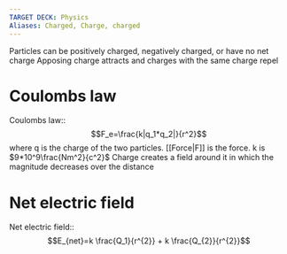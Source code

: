 ```yaml
---
TARGET DECK: Physics
Aliases: Charged, Charge, charged
---
```

Particles can be positively charged, negatively charged, or have no net charge
Apposing charge attracts and charges with the same charge repel

# Coulombs law
Coulombs law:: $$F_e=\frac{k|q_1*q_2|}{r^2}$$ where q is the charge of the two particles. [[Force|F]] is the force. k is $9*10^9\frac{Nm^2}{c^2}$
Charge creates a field around it in which the magnitude decreases over the distance
# Net electric field
Net electric field:: $$E_{net}=k \frac{Q_1}{r^{2}} + k \frac{Q_{2}}{r^{2}}$$